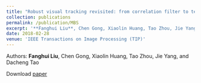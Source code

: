 ```yaml
---
title: "Robust visual tracking revisited: from correlation filter to template matching"
collection: publications
permalink: /publication/MBS
excerpt: '**Fanghui Liu**, Chen Gong, Xiaolin Huang, Tao Zhou, Jie Yang, and Dacheng Tao'
date: 2018-02-28
venue: 'IEEE Transactions on Image Processing (TIP)'
---
```

Authors: **Fanghui Liu**, Chen Gong, Xiaolin Huang, Tao Zhou, Jie Yang, and Dacheng Tao

Download [paper](http://sgre.github.io/files/MBS.pdf)

